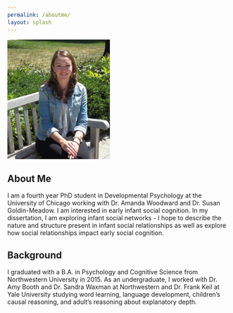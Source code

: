 ```yaml
---
permalink: /aboutme/
layout: splash
---
```


![me](nicoleburke.png)

## About Me 

I am a fourth year PhD student in Developmental Psychology at the University of Chicago working with Dr. Amanda Woodward and Dr. Susan Goldin-Meadow. I am interested in early infant social cognition. In my dissertation, I am exploring infant social networks - I hope to describe the nature and structure present in infant social relationships as well as explore how social relationships impact early social cognition. 


## Background 

I graduated with a B.A. in Psychology and Cognitive Science from Northwestern University in 2015. As an undergraduate, I worked with Dr. Amy Booth and Dr. Sandra Waxman at Northwestern and Dr. Frank Keil at Yale University studying word learning, language development, children’s causal reasoning, and adult’s reasoning about explanatory depth.




